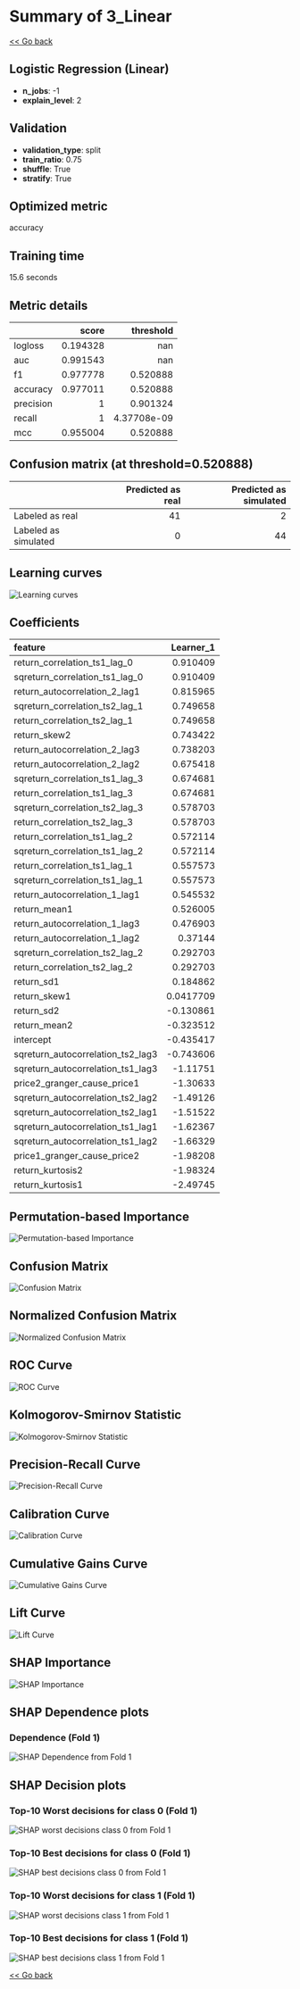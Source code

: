 # Summary of 3_Linear

[<< Go back](../README.md)


## Logistic Regression (Linear)
- **n_jobs**: -1
- **explain_level**: 2

## Validation
 - **validation_type**: split
 - **train_ratio**: 0.75
 - **shuffle**: True
 - **stratify**: True

## Optimized metric
accuracy

## Training time

15.6 seconds

## Metric details
|           |    score |     threshold |
|:----------|---------:|--------------:|
| logloss   | 0.194328 | nan           |
| auc       | 0.991543 | nan           |
| f1        | 0.977778 |   0.520888    |
| accuracy  | 0.977011 |   0.520888    |
| precision | 1        |   0.901324    |
| recall    | 1        |   4.37708e-09 |
| mcc       | 0.955004 |   0.520888    |


## Confusion matrix (at threshold=0.520888)
|                      |   Predicted as real |   Predicted as simulated |
|:---------------------|--------------------:|-------------------------:|
| Labeled as real      |                  41 |                        2 |
| Labeled as simulated |                   0 |                       44 |

## Learning curves
![Learning curves](learning_curves.png)

## Coefficients
| feature                           |   Learner_1 |
|:----------------------------------|------------:|
| return_correlation_ts1_lag_0      |   0.910409  |
| sqreturn_correlation_ts1_lag_0    |   0.910409  |
| return_autocorrelation_2_lag1     |   0.815965  |
| sqreturn_correlation_ts2_lag_1    |   0.749658  |
| return_correlation_ts2_lag_1      |   0.749658  |
| return_skew2                      |   0.743422  |
| return_autocorrelation_2_lag3     |   0.738203  |
| return_autocorrelation_2_lag2     |   0.675418  |
| sqreturn_correlation_ts1_lag_3    |   0.674681  |
| return_correlation_ts1_lag_3      |   0.674681  |
| sqreturn_correlation_ts2_lag_3    |   0.578703  |
| return_correlation_ts2_lag_3      |   0.578703  |
| return_correlation_ts1_lag_2      |   0.572114  |
| sqreturn_correlation_ts1_lag_2    |   0.572114  |
| return_correlation_ts1_lag_1      |   0.557573  |
| sqreturn_correlation_ts1_lag_1    |   0.557573  |
| return_autocorrelation_1_lag1     |   0.545532  |
| return_mean1                      |   0.526005  |
| return_autocorrelation_1_lag3     |   0.476903  |
| return_autocorrelation_1_lag2     |   0.37144   |
| sqreturn_correlation_ts2_lag_2    |   0.292703  |
| return_correlation_ts2_lag_2      |   0.292703  |
| return_sd1                        |   0.184862  |
| return_skew1                      |   0.0417709 |
| return_sd2                        |  -0.130861  |
| return_mean2                      |  -0.323512  |
| intercept                         |  -0.435417  |
| sqreturn_autocorrelation_ts2_lag3 |  -0.743606  |
| sqreturn_autocorrelation_ts1_lag3 |  -1.11751   |
| price2_granger_cause_price1       |  -1.30633   |
| sqreturn_autocorrelation_ts2_lag2 |  -1.49126   |
| sqreturn_autocorrelation_ts2_lag1 |  -1.51522   |
| sqreturn_autocorrelation_ts1_lag1 |  -1.62367   |
| sqreturn_autocorrelation_ts1_lag2 |  -1.66329   |
| price1_granger_cause_price2       |  -1.98208   |
| return_kurtosis2                  |  -1.98324   |
| return_kurtosis1                  |  -2.49745   |


## Permutation-based Importance
![Permutation-based Importance](permutation_importance.png)
## Confusion Matrix

![Confusion Matrix](confusion_matrix.png)


## Normalized Confusion Matrix

![Normalized Confusion Matrix](confusion_matrix_normalized.png)


## ROC Curve

![ROC Curve](roc_curve.png)


## Kolmogorov-Smirnov Statistic

![Kolmogorov-Smirnov Statistic](ks_statistic.png)


## Precision-Recall Curve

![Precision-Recall Curve](precision_recall_curve.png)


## Calibration Curve

![Calibration Curve](calibration_curve_curve.png)


## Cumulative Gains Curve

![Cumulative Gains Curve](cumulative_gains_curve.png)


## Lift Curve

![Lift Curve](lift_curve.png)



## SHAP Importance
![SHAP Importance](shap_importance.png)

## SHAP Dependence plots

### Dependence (Fold 1)
![SHAP Dependence from Fold 1](learner_fold_0_shap_dependence.png)

## SHAP Decision plots

### Top-10 Worst decisions for class 0 (Fold 1)
![SHAP worst decisions class 0 from Fold 1](learner_fold_0_shap_class_0_worst_decisions.png)
### Top-10 Best decisions for class 0 (Fold 1)
![SHAP best decisions class 0 from Fold 1](learner_fold_0_shap_class_0_best_decisions.png)
### Top-10 Worst decisions for class 1 (Fold 1)
![SHAP worst decisions class 1 from Fold 1](learner_fold_0_shap_class_1_worst_decisions.png)
### Top-10 Best decisions for class 1 (Fold 1)
![SHAP best decisions class 1 from Fold 1](learner_fold_0_shap_class_1_best_decisions.png)

[<< Go back](../README.md)
